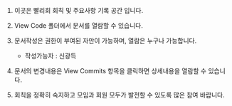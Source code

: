1. 이곳은 빨리회 회칙 및 주요사항 기록 공간 입니다.

2. View Code 폴더에서 문서를 열람할 수 있습니다.

3. 문서작성은 권한이 부여된 자만이 가능하며, 열람은 누구나 가능합니다. 

	- 작성가능자 : 신광득

4. 문서의 변경내용은 View Commits 항목을 클릭하면 상세내용을 열람할 수 있습니다.

5. 회칙을 정확히 숙지하고 모임과 회원 모두가 발전할 수 있도록 많은 참여 바랍니다.
